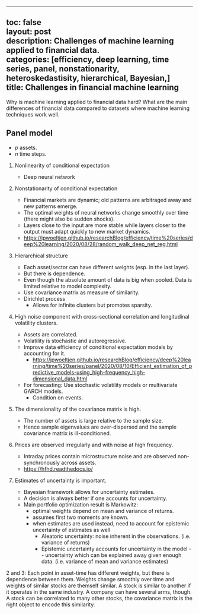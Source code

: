 

---  
toc: false  
layout: post  
description: Challenges of machine learning applied to financial data.  
categories: [efficiency, deep learning, time series, panel, nonstationarity, heteroskedastisity, hierarchical, Bayesian,]  
title: Challenges in financial machine learning
---  
  
Why is machine learning applied to financial data hard? What are the main differences of financial data compared to datasets where machine learning techniques work well.
  
  
  
## Panel model  
- $p$ assets.  
- $n$ time steps.  
  
1. Nonlinearity of conditional expectation  
   - Deep neural network  
  
2. Nonstationarity of conditional expectation  
   - Financial markets are dynamic; old patterns are arbitraged away and new patterns emerge.  
   - The optimal weights of neural networks change smoothly over time  (there might also be sudden shocks).  
   - Layers close to the input are more stable while layers closer to the output must adapt quickly to new market dynamics.
   - https://jpwoeltjen.github.io/researchBlog/efficiency/time%20series/deep%20learning/2020/08/28/random_walk_deep_net_reg.html
  
3. Hierarchical structure  
   - Each asset/sector can have different weights (esp. in the last layer).
   - But there is dependence.
   - Even though the absolute amount of data is big when pooled. Data is limited relative to model complexity.  
   - Use covariance matrix as measure of similarity.  
   - Dirichlet process  
		- Allows for infinite clusters but promotes sparsity.  
  
4. High noise component with cross-sectional correlation and longitudinal volatility clusters.
   - Assets are correlated.  
   - Volatility is stochastic and autoregressive. 
   - Improve data efficiency of conditional expectation models by accounting for it.
	    - https://jpwoeltjen.github.io/researchBlog/efficiency/deep%20learning/time%20series/panel/2020/08/10/Efficient_estimation_of_predictive_models-using_high-frequency_high-dimensional_data.html
   - For forecasting: Use stochastic volatility models or multivariate GARCH models.
       - Condition on events.
  
5. The dimensionality of the covariance matrix is high.  
   - The number of assets is large relative to the sample size.  
   - Hence sample eigenvalues are over-dispersed and the sample covariance matrix is ill-conditioned.  
  
6. Prices are observed irregularly and with noise at high frequency.  
   - Intraday prices contain microstructure noise and are observed non-synchronously across assets.
   - https://hfhd.readthedocs.io/
  
7. Estimates of uncertainty is important.
   - Bayesian framework allows for uncertainty estimates. 
   - A decision is always better if one accounts for uncertainty.  
   - Main portfolio optimization result is Markowitz:  
        - optimal weights depend on mean and variance of returns.  
        - assumes first two moments are known.  
        - when estimates are used instead, need to account for epistemic uncertainty of estimates as well  
          - Aleatoric uncertainty: noise inherent in the observations. (i.e. variance of returns)  
          - Epistemic uncertainty accounts for uncertainty in the model -- uncertainty which can be explained away given enough data. (i.e. variance of mean and variance estimates)
   
2 and 3: Each point in asset-time has different weights, but there is dependence between them. Weights change smoothly over time and weights of similar stocks are themself similar. A stock is similar to another if it operates in the same industry. A company can have several arms, though. A stock can be correlated to many other stocks, the covariance matrix is the right object to encode this similarity.    

  


  

  


